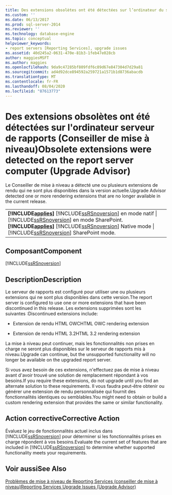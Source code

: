 ```yaml
---
title: Des extensions obsolètes ont été détectées sur l’ordinateur du serveur de rapports (conseiller de mise à niveau) | Microsoft Docs
ms.custom: ''
ms.date: 06/13/2017
ms.prod: sql-server-2014
ms.reviewer: ''
ms.technology: database-engine
ms.topic: conceptual
helpviewer_keywords:
- report servers [Reporting Services], upgrade issues
ms.assetid: 40d245a2-0631-470e-81b3-1feb47e028cb
author: maggiesMSFT
ms.author: maggies
ms.openlocfilehash: 9da9c47285bf809fdf6c89d67e847304d7d29a81
ms.sourcegitcommit: ad4d92dce894592a259721a1571b1d8736abacdb
ms.translationtype: MT
ms.contentlocale: fr-FR
ms.lasthandoff: 08/04/2020
ms.locfileid: "87613773"
---
```

# <a name="obsolete-extensions-were-detected-on-the-report-server-computer-upgrade-advisor"></a><span data-ttu-id="f75ec-102">Des extensions obsolètes ont été détectées sur l'ordinateur serveur de rapports (Conseiller de mise à niveau)</span><span class="sxs-lookup"><span data-stu-id="f75ec-102">Obsolete extensions were detected on the report server computer (Upgrade Advisor)</span></span>
  <span data-ttu-id="f75ec-103">Le Conseiller de mise à niveau a détecté une ou plusieurs extensions de rendu qui ne sont plus disponibles dans la version actuelle.</span><span class="sxs-lookup"><span data-stu-id="f75ec-103">Upgrade Advisor detected one or more rendering extensions that are no longer available in the current release.</span></span>  
  
||  
|-|  
|<span data-ttu-id="f75ec-104">**[!INCLUDE[applies](../../includes/applies-md.md)]**  [!INCLUDE[ssRSnoversion](../../includes/ssrsnoversion-md.md)] en mode natif &#124; [!INCLUDE[ssRSnoversion](../../includes/ssrsnoversion-md.md)] en mode SharePoint.</span><span class="sxs-lookup"><span data-stu-id="f75ec-104">**[!INCLUDE[applies](../../includes/applies-md.md)]**  [!INCLUDE[ssRSnoversion](../../includes/ssrsnoversion-md.md)] Native mode &#124; [!INCLUDE[ssRSnoversion](../../includes/ssrsnoversion-md.md)] SharePoint mode.</span></span>|  
  
## <a name="component"></a><span data-ttu-id="f75ec-105">Composant</span><span class="sxs-lookup"><span data-stu-id="f75ec-105">Component</span></span>  
 [!INCLUDE[ssRSnoversion](../../includes/ssrsnoversion-md.md)]  
  
## <a name="description"></a><span data-ttu-id="f75ec-106">Description</span><span class="sxs-lookup"><span data-stu-id="f75ec-106">Description</span></span>  
 <span data-ttu-id="f75ec-107">Le serveur de rapports est configuré pour utiliser une ou plusieurs extensions qui ne sont plus disponibles dans cette version.</span><span class="sxs-lookup"><span data-stu-id="f75ec-107">The report server is configured to use one or more extensions that have been discontinued in this release.</span></span> <span data-ttu-id="f75ec-108">Les extensions supprimées sont les suivantes :</span><span class="sxs-lookup"><span data-stu-id="f75ec-108">Discontinued extensions include:</span></span>  
  
-   <span data-ttu-id="f75ec-109">Extension de rendu HTML OWC</span><span class="sxs-lookup"><span data-stu-id="f75ec-109">HTML OWC rendering extension</span></span>  
  
-   <span data-ttu-id="f75ec-110">Extension de rendu HTML 3.2</span><span class="sxs-lookup"><span data-stu-id="f75ec-110">HTML 3.2 rendering extension</span></span>  
  
 <span data-ttu-id="f75ec-111">La mise à niveau peut continuer, mais les fonctionnalités non prises en charge ne seront plus disponibles sur le serveur de rapports mis à niveau.</span><span class="sxs-lookup"><span data-stu-id="f75ec-111">Upgrade can continue, but the unsupported functionality will no longer be available on the upgraded report server.</span></span>  
  
 <span data-ttu-id="f75ec-112">Si vous avez besoin de ces extensions, n'effectuez pas de mise à niveau avant d'avoir trouvé une solution de remplacement répondant à vos besoins.</span><span class="sxs-lookup"><span data-stu-id="f75ec-112">If you require these extensions, do not upgrade until you find an alternate solution to these requirements.</span></span> <span data-ttu-id="f75ec-113">Il vous faudra peut-être obtenir ou générer une extension de rendu personnalisée qui fournit des fonctionnalités identiques ou semblables.</span><span class="sxs-lookup"><span data-stu-id="f75ec-113">You might need to obtain or build a custom rendering extension that provides the same or similar functionality.</span></span>  
  
## <a name="corrective-action"></a><span data-ttu-id="f75ec-114">Action corrective</span><span class="sxs-lookup"><span data-stu-id="f75ec-114">Corrective Action</span></span>  
 <span data-ttu-id="f75ec-115">Évaluez le jeu de fonctionnalités actuel inclus dans [!INCLUDE[ssRSnoversion](../../includes/ssrsnoversion-md.md)] pour déterminer si les fonctionnalités prises en charge répondent à vos besoins.</span><span class="sxs-lookup"><span data-stu-id="f75ec-115">Evaluate the current set of features that are included in [!INCLUDE[ssRSnoversion](../../includes/ssrsnoversion-md.md)] to determine whether supported functionality meets your requirements.</span></span>  
  
## <a name="see-also"></a><span data-ttu-id="f75ec-116">Voir aussi</span><span class="sxs-lookup"><span data-stu-id="f75ec-116">See Also</span></span>  
 [<span data-ttu-id="f75ec-117">Problèmes de mise à niveau de Reporting Services &#40;conseiller de mise à niveau&#41;</span><span class="sxs-lookup"><span data-stu-id="f75ec-117">Reporting Services Upgrade Issues &#40;Upgrade Advisor&#41;</span></span>](../../../2014/sql-server/install/reporting-services-upgrade-issues-upgrade-advisor.md)  
  
  

